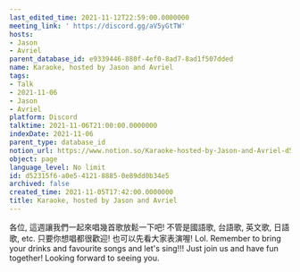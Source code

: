 ```yaml
---
last_edited_time: 2021-11-12T22:59:00.0000000
meeting_link: ' https://discord.gg/aV5yGtTW'
hosts:
- Jason
- Avriel
parent_database_id: e9339446-880f-4ef0-8ad7-8ad1f507dded
name: Karaoke, hosted by Jason and Avriel
tags:
- Talk
- 2021-11-06
- Jason
- Avriel
platform: Discord
talktime: 2021-11-06T21:00:00.0000000
indexDate: 2021-11-06
parent_type: database_id
notion_url: https://www.notion.so/Karaoke-hosted-by-Jason-and-Avriel-d52315f6a0e5412188850e89dd0b34e5
object: page
language_level: No limit
id: d52315f6-a0e5-4121-8885-0e89dd0b34e5
archived: false
created_time: 2021-11-05T17:42:00.0000000
title: Karaoke, hosted by Jason and Avriel
---
```





各位, 這週讓我們一起來唱幾首歌放鬆一下吧! 不管是國語歌, 台語歌, 英文歌, 日語歌, etc. 只要你想唱都很歡迎! 也可以先看大家表演喔! Lol. 
Remember to bring your drinks and favourite songs and let's sing!!!
Just join us and have fun together! Looking forward to seeing you.









